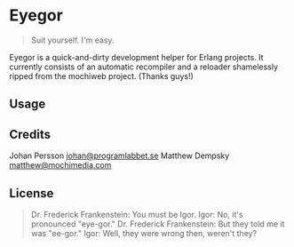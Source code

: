 Eyegor
======

> Suit yourself. I'm easy.

Eyegor is a quick-and-dirty development helper for Erlang projects. It
currently consists of an automatic recompiler and a reloader shamelessly
ripped from the mochiweb project. (Thanks guys!)

Usage
-----




Credits
-------

Johan Persson <johan@programlabbet.se>
Matthew Dempsky <matthew@mochimedia.com>


License
-------



> Dr. Frederick Frankenstein: You must be Igor.
> Igor: No, it's pronounced "eye-gor."
> Dr. Frederick Frankenstein: But they told me it was "ee-gor."
> Igor: Well, they were wrong then, weren't they?
